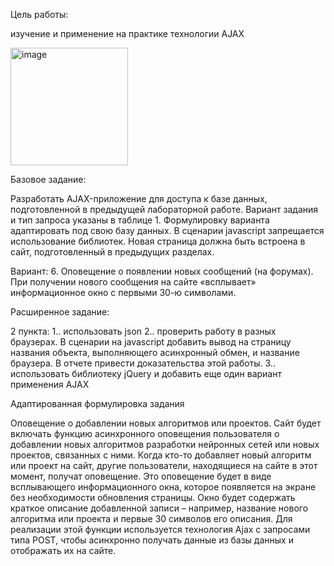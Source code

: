 Цель работы: 

изучение и применение на практике технологии AJAX 

<img width="188" alt="image" src="https://github.com/user-attachments/assets/c82778f9-822b-4027-a3f3-cd0f5bb7909f">


Базовое задание:

Разработать AJAX-приложение для доступа к базе данных, подготовленной в предыдущей лабораторной работе. Вариант задания и тип запроса указаны в таблице 1. Формулировку варианта адаптировать под свою базу данных. В сценарии javascript запрещается использование библиотек. Новая страница должна быть встроена в сайт, подготовленный в предыдущих разделах.

Вариант:
6.	Оповещение о появлении новых сообщений (на форумах).  При получении нового сообщения на сайте «всплывает» информационное окно с первыми 30-ю символами.



Расширенное задание:

2 пункта:
1.. использовать json
2.. проверить работу в разных браузерах. В сценарии на javascript добавить вывод на страницу названия объекта, выполняющего асинхронный обмен, и название браузера. В отчете привести доказательства этой работы.
3.. использовать библиотеку jQuery и добавить еще один вариант применения AJAX






Адаптированная формулировка задания

Оповещение о добавлении новых алгоритмов или проектов.
Сайт будет включать функцию асинхронного оповещения пользователя о добавлении новых алгоритмов разработки нейронных сетей или новых проектов, связанных с ними. Когда кто-то добавляет новый алгоритм или проект на сайт, другие пользователи, находящиеся на сайте в этот момент, получат оповещение. Это оповещение будет в виде всплывающего информационного окна, которое появляется на экране без необходимости обновления страницы. Окно будет содержать краткое описание добавленной записи – например, название нового алгоритма или проекта и первые 30 символов его описания. Для реализации этой функции используется технология Ajax с запросами типа POST, чтобы асинхронно получать данные из базы данных и отображать их на сайте.





